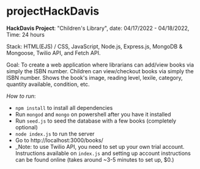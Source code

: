 # projectHackDavis

**HackDavis Project**: "Children's Library", date: 04/17/2022 - 04/18/2022, Time: 24 hours

Stack: HTML(EJS) / CSS, JavaScript, Node.js, Express.js, MongoDB & Mongoose, Twilio API, and Fetch API.

Goal: To create a web application where librarians can add/view books via simply the ISBN number. Children can view/checkout books via simply the ISBN number. Shows the book's image, reading level, lexile, category, quantity available, condition, etc.


_How to run_:
- `npm install` to install all dependencies
- Run `mongod` and `mongo` on powershell after you have it installed 
- Run `seed.js` to seed the database with a few books (completely optional)
- `node index.js` to run the server
- Go to http://localhost:3000/books/
- _Note: to use Twilio API, you need to set up your own trial account. Instructions available on `index.js` and setting up account instructions can be found online (takes around ~3-5 minutes to set up, $0.)
